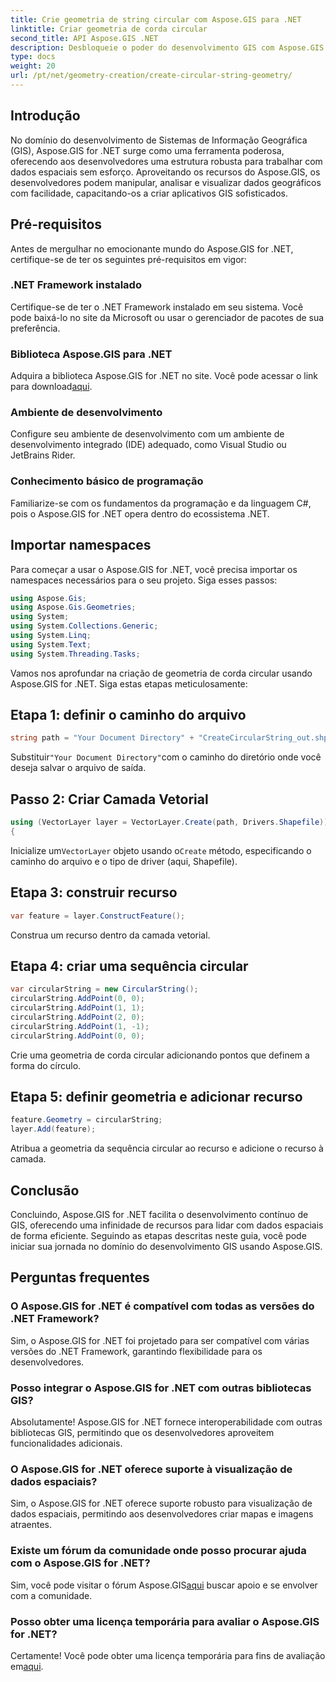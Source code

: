 ```yaml
---
title: Crie geometria de string circular com Aspose.GIS para .NET
linktitle: Criar geometria de corda circular
second_title: API Aspose.GIS .NET
description: Desbloqueie o poder do desenvolvimento GIS com Aspose.GIS for .NET. Crie, analise e visualize dados espaciais sem esforço.
type: docs
weight: 20
url: /pt/net/geometry-creation/create-circular-string-geometry/
---
```

## Introdução
No domínio do desenvolvimento de Sistemas de Informação Geográfica (GIS), Aspose.GIS for .NET surge como uma ferramenta poderosa, oferecendo aos desenvolvedores uma estrutura robusta para trabalhar com dados espaciais sem esforço. Aproveitando os recursos do Aspose.GIS, os desenvolvedores podem manipular, analisar e visualizar dados geográficos com facilidade, capacitando-os a criar aplicativos GIS sofisticados.
## Pré-requisitos
Antes de mergulhar no emocionante mundo do Aspose.GIS for .NET, certifique-se de ter os seguintes pré-requisitos em vigor:
### .NET Framework instalado
Certifique-se de ter o .NET Framework instalado em seu sistema. Você pode baixá-lo no site da Microsoft ou usar o gerenciador de pacotes de sua preferência.
### Biblioteca Aspose.GIS para .NET
 Adquira a biblioteca Aspose.GIS for .NET no site. Você pode acessar o link para download[aqui](https://releases.aspose.com/gis/net/).
### Ambiente de desenvolvimento
Configure seu ambiente de desenvolvimento com um ambiente de desenvolvimento integrado (IDE) adequado, como Visual Studio ou JetBrains Rider.
### Conhecimento básico de programação
Familiarize-se com os fundamentos da programação e da linguagem C#, pois o Aspose.GIS for .NET opera dentro do ecossistema .NET.

## Importar namespaces
Para começar a usar o Aspose.GIS for .NET, você precisa importar os namespaces necessários para o seu projeto. Siga esses passos:

```csharp
using Aspose.Gis;
using Aspose.Gis.Geometries;
using System;
using System.Collections.Generic;
using System.Linq;
using System.Text;
using System.Threading.Tasks;
```

Vamos nos aprofundar na criação de geometria de corda circular usando Aspose.GIS for .NET. Siga estas etapas meticulosamente:
## Etapa 1: definir o caminho do arquivo
```csharp
string path = "Your Document Directory" + "CreateCircularString_out.shp";
```
 Substituir`"Your Document Directory"`com o caminho do diretório onde você deseja salvar o arquivo de saída.
## Passo 2: Criar Camada Vetorial
```csharp
using (VectorLayer layer = VectorLayer.Create(path, Drivers.Shapefile))
{
```
 Inicialize um`VectorLayer` objeto usando o`Create` método, especificando o caminho do arquivo e o tipo de driver (aqui, Shapefile).
## Etapa 3: construir recurso
```csharp
var feature = layer.ConstructFeature();
```
Construa um recurso dentro da camada vetorial.
## Etapa 4: criar uma sequência circular
```csharp
var circularString = new CircularString();
circularString.AddPoint(0, 0);
circularString.AddPoint(1, 1);
circularString.AddPoint(2, 0);
circularString.AddPoint(1, -1);
circularString.AddPoint(0, 0);
```
Crie uma geometria de corda circular adicionando pontos que definem a forma do círculo.
## Etapa 5: definir geometria e adicionar recurso
```csharp
feature.Geometry = circularString;
layer.Add(feature);
```
Atribua a geometria da sequência circular ao recurso e adicione o recurso à camada.

## Conclusão
Concluindo, Aspose.GIS for .NET facilita o desenvolvimento contínuo de GIS, oferecendo uma infinidade de recursos para lidar com dados espaciais de forma eficiente. Seguindo as etapas descritas neste guia, você pode iniciar sua jornada no domínio do desenvolvimento GIS usando Aspose.GIS.
## Perguntas frequentes
### O Aspose.GIS for .NET é compatível com todas as versões do .NET Framework?
Sim, o Aspose.GIS for .NET foi projetado para ser compatível com várias versões do .NET Framework, garantindo flexibilidade para os desenvolvedores.
### Posso integrar o Aspose.GIS for .NET com outras bibliotecas GIS?
Absolutamente! Aspose.GIS for .NET fornece interoperabilidade com outras bibliotecas GIS, permitindo que os desenvolvedores aproveitem funcionalidades adicionais.
### O Aspose.GIS for .NET oferece suporte à visualização de dados espaciais?
Sim, o Aspose.GIS for .NET oferece suporte robusto para visualização de dados espaciais, permitindo aos desenvolvedores criar mapas e imagens atraentes.
### Existe um fórum da comunidade onde posso procurar ajuda com o Aspose.GIS for .NET?
 Sim, você pode visitar o fórum Aspose.GIS[aqui](https://forum.aspose.com/c/gis/33) buscar apoio e se envolver com a comunidade.
### Posso obter uma licença temporária para avaliar o Aspose.GIS for .NET?
 Certamente! Você pode obter uma licença temporária para fins de avaliação em[aqui](https://purchase.aspose.com/temporary-license/).